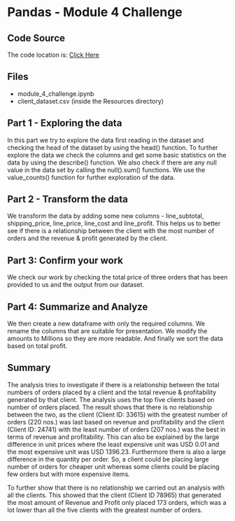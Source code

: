 # Pandas - Module 4 Challenge

## Code Source
The code location is: [Click Here](https://github.com/jaidevkler/pandas-challenge-1)

## Files
* module_4_challenge.ipynb
* client_dataset.csv (inside the Resources directory)

## Part 1 - Exploring the data
In this part we try to explore the data first reading in the dataset and checking the head of the dataset by using the head() function. To further explore the data we check the columns and get some basic statistics on the data by using the describe() function. We also check if there are any null value in the data set by calling the null().sum() functions. We use the value_counts() function for further exploration of the data.

## Part 2 - Transform the data
We transform the data by adding some new columns - line_subtotal, shipping_price, line_price, line_cost and line_profit. This helps us to better see if there is a relationship between the client with the most number of orders and the revenue & profit generated by the client. 

## Part 3: Confirm your work
We check our work by checking the total price of three orders that has been provided to us and the output from our dataset.

## Part 4: Summarize and Analyze
We then create a new dataframe with only the required columns. We rename the columns that are suitable for presentation. We modify the amounts to Millions so they are more readable. And finally we sort the data based on total profit.

## Summary
The analysis tries to investigate if there is a relationship between the total numbers of orders placed by a client and the total revenue & profitability generated by that client. The analysis uses the top five clients based on number of orders placed. The result shows that there is no relationship between the two, as the client (Client ID: 33615) with the greatest number of orders (220 nos.) was last based on revenue and profitability and the client (Client ID: 24741)  with the least number of orders (207 nos.) was the best in terms of revenue and profitability. This can also be explained by the large difference in unit prices where the least expensive unit was USD 0.01 and the most expensive unit was USD 1396.23. Furthermore there is also a large difference in the quantity per order. So, a client could be placing large number of orders for cheaper unit whereas some clients could be placing few orders but with more expensive items. 

To further show that there is no relationship we carried out an analysis with all the clients. This showed that the client (Client ID 78965) that generated the most amount of Revenue and Profit only placed 173 orders, which was a lot lower than all the five clients with the greatest number of orders.


